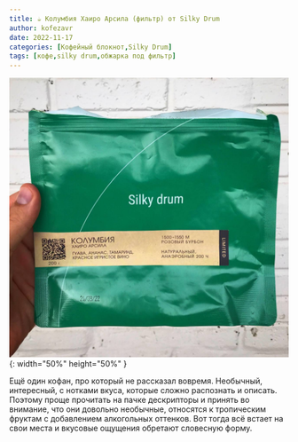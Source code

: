 ```yaml
---
title: ☕️ Колумбия Хаиро Арсила (фильтр) от Silky Drum
author: kofezavr
date: 2022-11-17
categories: [Кофейный блокнот,Silky Drum]
tags: [кофе,silky drum,обжарка под фильтр]
--- 
```

![Колумбия Хаиро Арсила (фильтр) от Silky Drum](/assets/img/posts/22/11/columbia-hairo-arsila.jpg){: width="50%" height="50%" }

Ещё один кофан, про который не рассказал вовремя. Необычный, интересный, с нотками вкуса, которые сложно распознать и описать. Поэтому проще прочитать на пачке дескрипторы и принять во внимание, что они довольно необычные, относятся к тропическим фруктам с добавлением алкогольных оттенков. Вот тогда всё встает на свои места и вкусовые ощущения обретают словесную форму. 